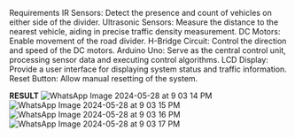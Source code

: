 Requirements
IR Sensors: Detect the presence and count of vehicles on either side of the divider.
Ultrasonic Sensors: Measure the distance to the nearest vehicle, aiding in precise traffic density measurement.
DC Motors: Enable movement of the road divider.
H-Bridge Circuit: Control the direction and speed of the DC motors.
Arduino Uno: Serve as the central control unit, processing sensor data and executing control algorithms.
LCD Display: Provide a user interface for displaying system status and traffic information.
Reset Button: Allow manual resetting of the system.

**RESULT**
![WhatsApp Image 2024-05-28 at 9 03 14 PM](https://github.com/Sangeetha083/controllingSmartMovableRoadDivider/assets/138874935/b48c77e0-dbe1-4c44-b21a-b5a611d26b3a)
![WhatsApp Image 2024-05-28 at 9 03 15 PM](https://github.com/Sangeetha083/controllingSmartMovableRoadDivider/assets/138874935/d5c0b899-acb0-4e5d-b044-8bb690a383a6)
![WhatsApp Image 2024-05-28 at 9 03 16 PM](https://github.com/Sangeetha083/controllingSmartMovableRoadDivider/assets/138874935/1c4b8438-c4ae-4914-9ef6-eca9a345a0a1)
![WhatsApp Image 2024-05-28 at 9 03 17 PM](https://github.com/Sangeetha083/controllingSmartMovableRoadDivider/assets/138874935/0e0a7996-f0fd-4499-bf93-03d5ed289040)
